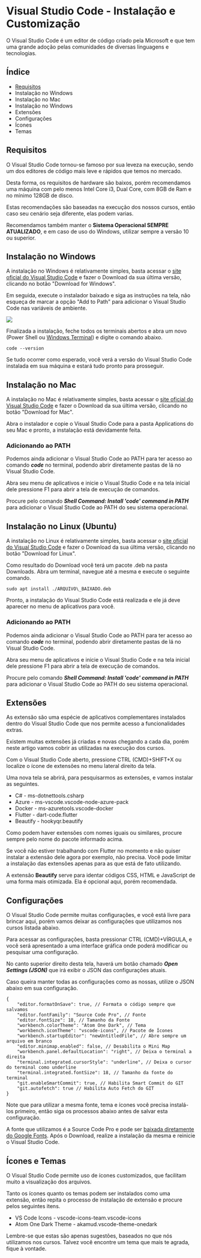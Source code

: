 Visual Studio Code - Instalação e Customização
==============================================

 

O Visual Studio Code é um editor de código criado pela Microsoft e que tem uma grande adoção pelas comunidades de diversas linguagens e tecnologias.

Índice
------

*   [Requisitos](#requisitos)
*   Instalação no Windows
*   Instalação no Mac
*   Instalação no Windows
*   Extensões
*   Configurações
*   Ícones
*   Temas

Requisitos
----------

O Visual Studio Code tornou-se famoso por sua leveza na execução, sendo um dos editores de código mais leve e rápidos que temos no mercado.

Desta forma, os requisitos de hardware são baixos, porém recomendamos uma máquina com pelo menos Intel Core i3, Dual Core, com 8GB de Ram e no mínimo 128GB de disco.

Estas recomendações são baseadas na execução dos nossos cursos, então caso seu cenário seja diferente, elas podem varias.

Recomendamos também manter o **Sistema Operacional SEMPRE ATUALIZADO**, e em caso de uso do Windows, utilizar sempre a versão 10 ou superior.

Instalação no Windows
---------------------

A instalação no Windows é relativamente simples, basta acessar o [site oficial do Visual Studio Code](https://code.visualstudio.com/) e fazer o Download da sua última versão, clicando no botão "Download for Windows".

Em seguida, execute o instalador baixado e siga as instruções na tela, não esqueça de marcar a opção "Add to Path" para adicionar o Visual Studio Code nas variáveis de ambiente.

![](https://baltaio.blob.core.windows.net/blog/visual-studio-code-instalacao-customizacao-001.png)

Finalizada a instalação, feche todos os terminais abertos e abra um novo (Power Shell ou [Windows Terminal](https://www.microsoft.com/pt-br/p/windows-terminal-preview/9n0dx20hk701?activetab=pivot:overviewtab)) e digite o comando abaixo.

    code --version

Se tudo ocorrer como esperado, você verá a versão do Visual Studio Code instalada em sua máquina e estará tudo pronto para prosseguir.

Instalação no Mac
-----------------

A instalação no Mac é relativamente simples, basta acessar o [site oficial do Visual Studio Code](https://code.visualstudio.com/) e fazer o Download da sua última versão, clicando no botão "Download for Mac".

Abra o instalador e copie o Visual Studio Code para a pasta Applications do seu Mac e pronto, a instalação está devidamente feita.

### Adicionando ao PATH

Podemos ainda adicionar o Visual Studio Code ao PATH para ter acesso ao comando **_code_** no terminal, podendo abrir diretamente pastas de lá no Visual Studio Code.

Abra seu menu de aplicativos e inicie o Visual Studio Code e na tela inicial dele pressione F1 para abrir a tela de execução de comandos.

Procure pelo comando **_Shell Command: Install 'code' command in PATH_** para adicionar o Visual Studio Code ao PATH do seu sistema operacional.

Instalação no Linux (Ubuntu)
----------------------------

A instalação no Linux é relativamente simples, basta acessar o [site oficial do Visual Studio Code](https://code.visualstudio.com/) e fazer o Download da sua última versão, clicando no botão "Download for Linux".

Como resultado do Download você terá um pacote .deb na pasta Downloads. Abra um terminal, navegue até a mesma e execute o seguinte comando.

    sudo apt install ./ARQUIVO\_BAIXADO.deb

Pronto, a instalação do Visual Studio Code está realizada e ele já deve aparecer no menu de aplicativos para você.

### Adicionando ao PATH

Podemos ainda adicionar o Visual Studio Code ao PATH para ter acesso ao comando **_code_** no terminal, podendo abrir diretamente pastas de lá no Visual Studio Code.

Abra seu menu de aplicativos e inicie o Visual Studio Code e na tela inicial dele pressione F1 para abrir a tela de execução de comandos.

Procure pelo comando **_Shell Command: Install 'code' command in PATH_** para adicionar o Visual Studio Code ao PATH do seu sistema operacional.

Extensões
---------

As extensão são uma espécie de aplicativos complementares instalados dentro do Visual Studio Code que nos permite acesso a funcionalidades extras.

Existem muitas extensões já criadas e novas chegando a cada dia, porém neste artigo vamos cobrir as utilizadas na execução dos cursos.

Com o Visual Studio Code aberto, pressione CTRL (CMD)+SHIFT+X ou localize o ícone de extensões no menu lateral direito da tela.

Uma nova tela se abrirá, para pesquisarmos as extensões, e vamos instalar as seguintes.

*   C# - ms-dotnettools.csharp
*   Azure - ms-vscode.vscode-node-azure-pack
*   Docker - ms-azuretools.vscode-docker
*   Flutter - dart-code.flutter
*   Beautify - hookyqr.beautify

Como podem haver extensões com nomes iguais ou similares, procure sempre pelo nome do pacote informado acima.

Se você não estiver trabalhando com Flutter no momento e não quiser instalar a extensão dele agora por exemplo, não precisa. Você pode limitar a instalação das extensões apenas para as que está de fato utilizando.

A extensão **Beautify** serve para identar códigos CSS, HTML e JavaScript de uma forma mais otimizada. Ela é opcional aqui, porém recomendada.

Configurações
-------------

O Visual Studio Code permite muitas configurações, e você está livre para brincar aqui, porém vamos deixar as configurações que utilizamos nos cursos listada abaixo.

Para acessar as configurações, basta pressionar CTRL (CMD)+VÍRGULA, e você será apresentado a uma interface gráfica onde poderá modificar ou pesquisar uma configuração.

No canto superior direito desta tela, haverá um botão chamado **_Open Settings (JSON)_** que irá exibir o JSON das configurações atuais.

Caso queira manter todas as configurações como as nossas, utilize o JSON abaixo em sua configuração.

    {  
        "editor.formatOnSave": true, // Formata o código sempre que salvamos  
        "editor.fontFamily": "Source Code Pro", // Fonte  
        "editor.fontSize": 18, // Tamanho da Fonte  
        "workbench.colorTheme": "Atom One Dark", // Tema  
        "workbench.iconTheme": "vscode-icons", // Pacote de Ícones  
        "workbench.startupEditor": "newUntitledFile", // Abre sempre um arquivo em branco  
        "editor.minimap.enabled": false, // Desabilita o Mini Map  
        "workbench.panel.defaultLocation": "right", // Deixa o terminal a direita  
        "terminal.integrated.cursorStyle": "underline", // Deixa o cursor do terminal como underline  
        "terminal.integrated.fontSize": 18, // Tamanho da fonte do terminal  
        "git.enableSmartCommit": true, // Habilita Smart Commit do GIT  
        "git.autofetch": true // Habilita Auto Fetch do GIT  
    }

Note que para utilizar a mesma fonte, tema e ícones você precisa instalá-los primeiro, então siga os processos abaixo antes de salvar esta configuração.

A fonte que utilizamos é a Source Code Pro e pode ser [baixada diretamente do Google Fonts](https://fonts.google.com/specimen/Source+Code+Pro). Após o Download, realize a instalação da mesma e reinicie o Visual Studio Code.

Ícones e Temas
--------------

O Visual Studio Code permite uso de ícones customizados, que facilitam muito a visualização dos arquivos.

Tanto os ícones quanto os temas podem ser instalados como uma extensão, então repita o processo de instalação de extensão e procure pelos seguintes itens.

*   VS Code Icons - vscode-icons-team.vscode-icons
*   Atom One Dark Theme - akamud.vscode-theme-onedark

Lembre-se que estas são apenas sugestões, baseados no que nós utilizamos nos cursos. Talvez você encontre um tema que mais te agrada, fique à vontade.